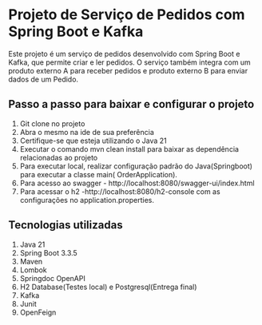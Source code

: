 # Projeto de Serviço de Pedidos com Spring Boot e Kafka

Este projeto é um serviço de pedidos desenvolvido com Spring Boot e Kafka, que permite criar e ler pedidos. O serviço também integra com um produto externo A para receber pedidos e produto externo B para enviar dados de um Pedido.

## Passo a passo para baixar e configurar o projeto
1. Git clone no projeto
2. Abra o mesmo na ide de sua preferência
3. Certifique-se que esteja utilizando o Java 21
4. Executar o comando mvn clean install para baixar as dependência relacionadas ao projeto
5. Para executar local, realizar configuração padrão do Java(Springboot) para executar a classe main( OrderApplication).
6. Para acesso ao swagger - http://localhost:8080/swagger-ui/index.html
7. Para acessar o h2 -http://localhost:8080/h2-console com as configurações no application.properties.


## Tecnologias utilizadas
1. Java 21
2. Spring Boot 3.3.5
3. Maven
4. Lombok
5. Springdoc OpenAPI
6. H2 Database(Testes local) e Postgresql(Entrega final)
7. Kafka
8. Junit
9. OpenFeign